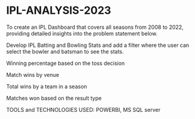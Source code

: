 # IPL-ANALYSIS-2023 
   To create an IPL Dashboard that covers all seasons from 2008 to 2022, providing detailed insights into the problem statement below. 

Develop IPL Batting and Bowling Stats and add a filter where the user can select the bowler and batsman to see the stats.

Winning percentage based on the toss decision

Match wins by venue

Total wins by a team in a season

Matches won based on the result type

TOOLS and TECHNOLOGIES USED: POWERBI, MS SQL server


